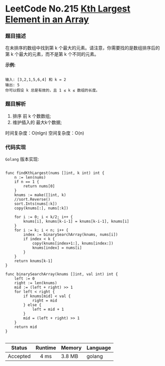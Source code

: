 # LeetCode No.215  [Kth Largest Element in an Array](https://leetcode.com/problems/kth-largest-element-in-an-array/)

### 题目描述

在未排序的数组中找到第 k 个最大的元素。请注意，你需要找的是数组排序后的第 k 个最大的元素，而不是第 k 个不同的元素。

**示例:**

```

输入: [3,2,1,5,6,4] 和 k = 2
输出: 5
你可以假设 k 总是有效的，且 1 ≤ k ≤ 数组的长度。

```

### 题目解析
1. 排序 前 k 个数数组;
2. 维护插入的 最大k个数据;

时间复杂度：O(nlgn)
空间复杂度：O(n)


### 代码实现

`Golang` 版本实现:

```golang

func findKthLargest(nums []int, k int) int {
	n := len(nums)
	if n == 1 {
		return nums[0]
	}
	knums := make([]int, k)
	//sort.Reverse()
	sort.Ints(nums[:k])
	copy(knums[:], nums[:k])

	for i := 0; i < k/2; i++ {
		knums[i], knums[k-i-1] = knums[k-i-1], knums[i]
	}
	for i := k; i < n; i++ {
		index := binarySearchArray(knums, nums[i])
		if index < k {
			copy(knums[index+1:], knums[index:])
			knums[index] = nums[i]
		}
	}
	return knums[k-1]
}

func binarySearchArray(knums []int, val int) int {
	left := 0
	right := len(knums)
	mid := (left + right) >> 1
	for left < right {
		if knums[mid] < val {
			right = mid
		} else {
			left = mid + 1
		}
		mid = (left + right) >> 1
	}
	return mid
}


```

| Status | Runtime | Memory |Language|
|:-------:|:-------:|:------|:------|
|Accepted|4 ms|3.8 MB	 |golang|
